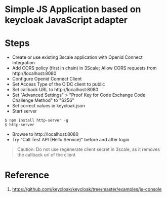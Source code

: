 # Simple JS Application based on keycloak JavaScript adapter

# Steps
- Create or use existing 3scale application with Openid Connect Integration
- Add CORS policy (first in chain) in 3Scale; Allow CORS requests from http://localhost:8080
- Configure Openid Connect Client
 - Set Access Type of the OIDC client to public
 - Set callback URL to http://localhost:8080
 - Set "Advanced Settings" > "Proof Key for Code Exchange Code Challenge Method" to "S256"
 - Set correct values in keycloak.json
- Start server
```
$ npm install http-server -g
$ http-server
```
- Browse to http://localhost:8080
- Try "Call Test API (Hello Service)" before and after login

> Caution: Do not use regenerate client secret in 3scale, as it removes the callback url of the client

# Reference
1. https://github.com/keycloak/keycloak/tree/master/examples/js-console

